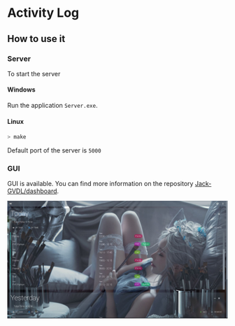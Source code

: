 # Activity Log

## How to use it

### Server

To start the server

#### Windows

Run the application ```Server.exe```.

#### Linux

```bash
> make
```

Default port of the server is ```5000```

### GUI

GUI is available. You can find more information on the repository [Jack-GVDL/dashboard](https://github.com/Jack-GVDL/dashboard).

![Dashboard](/Document/Dashboard.JPG)
